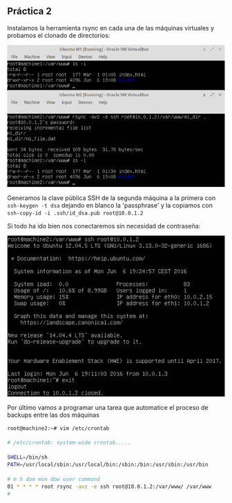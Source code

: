 ## Práctica 2

Instalamos la herramienta rsync en cada una de las máquinas virtuales y probamos el clonado de directorios:

![Screenshot Rsync](rsync1.png)

Generamos la clave pública SSH de la segunda máquina a la primera con `ssh-keygen -t dsa` dejando en blanco la 'passphrase' y la copiamos con `ssh-copy-id -i .ssh/id_dsa.pub root@10.0.1.2`

Si todo ha ido bien nos conectaremos sin necesidad de contraseña: 

![Screenshot Rsync](ssh_without_password.png)

Por último vamos a programar una tarea que automatice el proceso de backups entre las dos máquinas

```bash
root@machine2:~# vim /etc/crontab

# /etc/crontab: system-wide crontab.....

SHELL=/bin/sh
PATH=/usr/local/sbin:/usr/local/bin:/sbin:/bin:/usr/sbin:/usr/bin

# m h dom mon dow user command
01 * * * * root rsync -avz -e ssh root@10.0.1.2:/var/www/ /var/www
#
```


